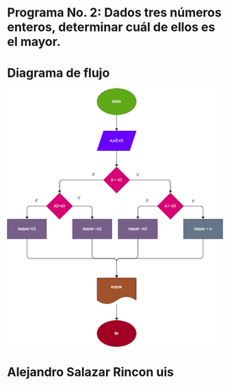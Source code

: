# Programa No. 2: Dados tres números enteros, determinar cuál de ellos es el mayor.

# Diagrama de flujo 
![Diagrama de flujo](diagrama.png "diagrama de flujo")

# Alejandro Salazar Rincon uis